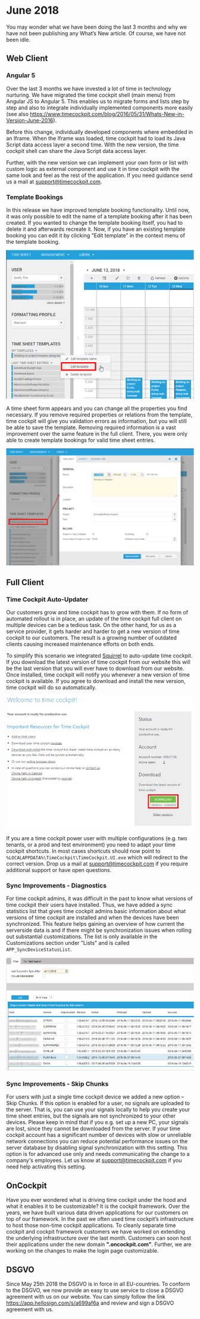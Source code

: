 # June 2018

You may wonder what we have been doing the last 3 months and why we have not been publishing any What’s New article. Of course, we have not been idle.

## Web Client

### Angular 5

Over the last 3 months we have invested a lot of time in technology nurturing. We have migrated the time cockpit shell (main menu) from Angular JS to Angular 5. This enables us to migrate forms and lists step by step and also to integrate individually implemented components more easily (see also https://www.timecockpit.com/blog/2016/05/31/Whats-New-in-Version-June-2016). 

Before this change, individually developed components where embedded in an Iframe. When the Iframe was loaded, time cockpit had to load its Java Script data access layer a second time. With the new version, the time cockpit shell can share the Java Script data access layer.

Further, with the new version we can implement your own form or list with custom logic as external component and use it in time cockpit with the same look and feel as the rest of the application. If you need guidance send us a mail at support@timecockpit.com.

### Template Bookings

In this release we have improved template booking functionality. Until now, it was only possible to edit the name of a template booking after it has been created. If you wanted to change the template booking itself, you had to delete it and afterwards recreate it. 
Now, if you have an existing template booking you can edit it by clicking "Edit template" in the context menu of the template booking. 

![Edit Template Menu](images/2018-06/edit-template-menu.png "Edit Template Menu")

A time sheet form appears and you can change all the properties you find necessary. If you remove required properties or relations from the template, time cockpit will give you validation errors as information, but you will still be able to save the template.
Removing required information is a vast improvement over the same feature in the full client. There, you were only able to create template bookings for valid time sheet entries.

![Edit Template Timesheet](images/2018-06/edit-template-timesheet-form.png "Edit Template Timesheet")

## Full Client

### Time Cockpit Auto-Updater
Our customers grow and time cockpit has to grow with them.
If no form of automated rollout is in place, an update of the time cockpit full client on multiple devices can be a tedious task.
On the other hand, for us as a service provider, it gets harder and harder to get a new version of time cockpit to our customers.
The result is a growing number of outdated clients causing increased maintenance efforts on both ends.

To simplify this scenario we integrated [Squirrel](https://github.com/Squirrel/Squirrel.Windows) to auto-update time cockpit. If you download the latest version of time cockpit from our website this will be the last version that you will ever have to download from our website. Once installed, time cockpit will notify you whenever a new version of time cockpit is available. If you agree to download and install the new version, time cockpit will do so automatically. 

![Download Squirrel Version](images/2018-06/download-version.png "Download Squirrel Version")

If you are a time cockpit power user with multiple configurations (e.g. two tenants, or a prod and test environment) you need to adapt your time cockpit shortcuts. In most cases shortcuts should now point to ```%LOCALAPPDATA%\TimeCockpit\TimeCockpit.UI.exe``` which will redirect to the correct version. Drop us a mail at support@timecockpit.com if you require additional support or have open questions.

### Sync Improvements - Diagnostics

For time cockpit admins, it was difficult in the past to know what versions of time cockpit their users have installed. Thus, we have added a sync statistics list that gives time cockpit admins basic information about what versions of time cockpit are installed and when the devices have been synchronized. This feature helps gaining an overview of how current the serverside data is and if there might be synchronization issues when rolling out substantial customizations. The list is only available in the Customizations section under "Lists" and is called ```APP_SyncDeviceStatusList```.

![Sync Statistics](images/2018-06/statistics-list.png "Sync Statistics")

### Sync Improvements - Skip Chunks

For users with just a single time cockpit device we added a new option – Skip Chunks. If this option is enabled for a user, no signals are uploaded to the server. That is, you can use your signals locally to help you create your time sheet entries, but the signals are not synchronized to your other devices. Please keep in mind that if you e.g. set up a new PC, your signals are lost, since they cannot be downloaded from the server. If your time cockpit account has a significant number of devices with slow or unreliable network connections you can reduce potential performance issues on the server database by disabling signal synchronization with this setting. This option is for advanced use only and needs communicating the change to a company's employees. Let us know at support@timecockpit.com if you need help activating this setting.

## OnCockpit

Have you ever wondered what is driving time cockpit under the hood and what it enables it to be customizable? It is the cockpit framework. Over the years, we have built various data driven applications for our customers on top of our framework. 
In the past we often used time cockpit’s infrastructure to host those non-time cockpit applications. To cleanly separate time cockpit and cockpit framework customers we have worked on extending the underlying infrastructure over the last month. Customers can soon host their applications under the new domain **".oncockpit.com"**. Further, we are working on the changes to make the login page customizable.

## DSGVO

Since May 25th 2018 the DSGVO is in force in all EU-countries. To conform to the DSGVO, we now provide an easy to use service to close a DSGVO agreement with us on our website. You can simply follow the link https://app.hellosign.com/s/a699af6a and review and sign a DSGVO agreement with us. 